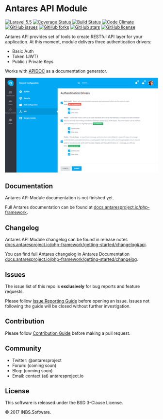 # Antares API Module

[![Laravel 5.5](https://img.shields.io/badge/Laravel-5.5-orange.svg)](http://laravel.com)
[![Coverage Status](https://coveralls.io/repos/github/antaresproject/api/badge.svg?branch=0.9.2)](https://coveralls.io/github/antaresproject/api?branch=0.9.2)
[![Build Status](https://travis-ci.org/antaresproject/api.svg?branch=0.9.2)](https://travis-ci.org/antaresproject/api)
[![Code Climate](https://codeclimate.com/github/antaresproject/api/badges/gpa.svg)](https://codeclimate.com/github/antaresproject/api)
[![GitHub issues](https://img.shields.io/github/issues/antaresproject/api.svg)](https://github.com/antaresproject/api/issues)
[![GitHub forks](https://img.shields.io/github/forks/antaresproject/api.svg)](https://github.com/antaresproject/api/network)
[![GitHub stars](https://img.shields.io/github/stars/antaresproject/api.svg)](https://github.com/antaresproject/api/stargazers)
[![GitHub license](https://img.shields.io/badge/license-New%20BSD-blue.svg)](https://raw.githubusercontent.com/antaresproject/api/0.9.2/LICENSE)

Antares API provides set of tools to create RESTful API layer for your application. At this moment, module delivers three authentication drivers: 

- Basic Auth
- Token (JWT)
- Public / Private Keys

Works with [APIDOC](http://apidocjs.com/) as a documentation generator.


![api](docs/img/api.png)

## Documentation

Antares API Module documentation is not finished yet.

Full Antares documentation can be found at [docs.antaresproject.io/php-framework](http://www.docs.antaresproject.io/php-framework).

## Changelog

Antares API Module changelog can be found in release notes [docs.antaresproject.io/php-framework/getting-started/changelog#api](http://www.docs.antaresproject.io/php-framework/getting-started/changelog#api).

You can find full Antares changelog in Antares Documentation [docs.antaresproject.io/php-framework/getting-started/changelog](http://www.docs.antaresproject.io/php-framework/getting-started/changelog).

## Issues

The issue list of this repo is **exclusively** for bug reports and feature requests.

Please follow [Issue Reporting Guide](http://www.docs.antaresproject.io/php-framework/getting-started/issues-reporting-guide) before opening an issue. Issues not following the guide will be closed without further investigation.

## Contribution

Please follow [Contribution Guide](http://www.docs.antaresproject.io/php-framework/getting-started/contribution-guide) before making a pull request.

## Community

* Twitter: @antaresproject
* Forum: (coming soon)
* Blog: (coming soon)
* Email: contact (at) antaresproject.io


## License

This software is released under the BSD 3-Clause License.

© 2017 INBS.Software.